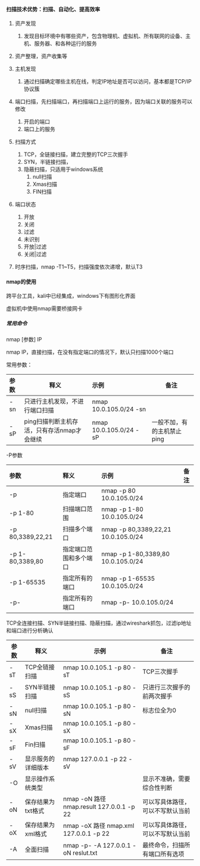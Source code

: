 #### 扫描技术优势：扫描、自动化、提高效率

1. 资产发现
   1. 发现目标环境中有哪些资产，包含物理机、虚拟机、所有联网的设备、主机、服务器、和各种运行的服务
2. 资产整理，资产收集等
3. 主机发现
   1. 通过扫描确定哪些主机在线，判定IP地址是否可以访问，基本都是TCP/IP协议簇
4. 端口扫描，先扫描端口，再扫描端口上运行的服务，因为端口关联的服务可以修改
   1. 开启的端口
   2. 端口上的服务
5. 扫描方式
   1. TCP，全链接扫描，建立完整的TCP三次握手
   2. SYN，半链接扫描，
   3. 隐蔽扫描，只适用于windows系统
      1. null扫描
      2. Xmas扫描
      3. FIN扫描

6. 端口状态
   1. 开放
   2. 关闭
   3. 过滤
   4. 未识别
   5. 开放|过滤
   6. 关闭|过滤

7. 时序扫描，nmap -T1~T5，扫描强度依次递增，默认T3

#### nmap的使用

跨平台工具，kali中已经集成，windows下有图形化界面

虚拟机中使用nmap需要桥接网卡

##### 常用命令

nmap    [参数]    IP

nmap    IP，直接扫描，在没有指定端口的情况下，默认只扫描1000个端口

常用参数：

| 参数 | 释义                                       | 示例                   | 备注                       |
| :--- | ------------------------------------------ | :--------------------- | -------------------------- |
| -sn  | 只进行主机发现，不进行端口扫描             | nmap 10.0.105.0/24 -sn |                            |
| -sP  | ping扫描判断主机存活，只有存活nmap才会继续 | nmap 10.0.105.0/24 -sP | 一般不加，有的主机禁止ping |

-P参数

| 参数             | 释义                   | 示例                                | 备注 |
| :--------------- | :--------------------- | :---------------------------------- | :--: |
| -p               | 指定端口               | nmap -p 80 10.0.105.0/24            |      |
| -p 1-80          | 扫描端口范围           | nmap -p 1-80 10.0.105.0/24          |      |
| -p 80,3389,22,21 | 扫描多个端口           | nmap -p 80,3389,22,21 10.0.105.0/24 |      |
| -p 1-80,3389,80  | 指定端口范围和多个端口 | nmap -p 1-80,3389,80 10.0.105.0/24  |      |
| -p 1-65535       | 指定所有的端口         | nmap -p 1-65535 10.0.105.0/24       |      |
| -p-              | 指定所有的端口         | nmap -p- 10.0.105.0/24              |      |

TCP全连接扫描、SYN半链接扫描、隐蔽扫描，通过wireshark抓包，过滤ip地址和端口进行分析确认

| 参数 | 释义               | 示例                                      | 备注                             |
| ---- | ------------------ | ----------------------------------------- | -------------------------------- |
| -sT  | TCP全链接扫描      | nmap 10.0.105.1 -p 80 -sT                 | TCP三次握手                      |
| -sS  | SYN半链接扫描      | nmap 10.0.105.1 -p 80 -sS                 | 只进行三次握手的前两次握手       |
| -sN  | null扫描           | nmap 10.0.105.1 -p 80 -sN                 | 标志位全为0                      |
| -sX  | Xmas扫描           | nmap 10.0.105.1 -p 80 -sX                 |                                  |
| -sF  | Fin扫描            | nmap 10.0.105.1 -p 80 -sF                 |                                  |
| -sV  | 显示服务的详细版本 | nmap 127.0.0.1 -p 22 -sV                  |                                  |
| -O   | 显示操作系统类型   |                                           | 显示不准确，需要综合性判断       |
| -oN  | 保存结果为txt格式  | nmap -oN 路径 nmap.result 127.0.0.1 -p 22 | 可以写具体路径，可以不写默认当前 |
| -oX  | 保存结果为xml格式  | nmap -oX 路径 nmap.xml 127.0.0.1 -p 22    | 可以写具体路径，可以不写默认当前 |
| -A   | 全面扫描           | nmap -p- -A 127.0.0.1 -oN reslut.txt      | 最终命令，扫描所有端口所有选项   |
